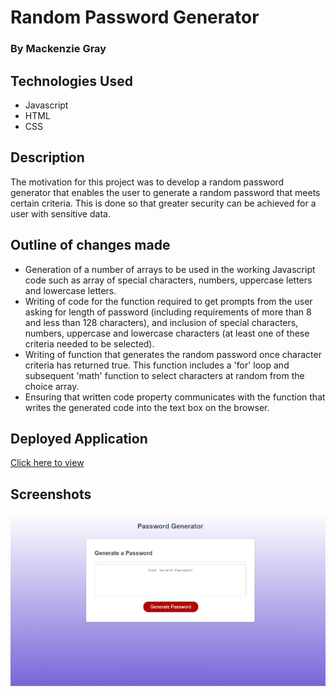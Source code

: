 # Random Password Generator 

### By Mackenzie Gray

## Technologies Used

- Javascript
- HTML
- CSS 

## Description 

The motivation for this project was to develop a random password generator that enables the user to generate a random password that meets certain criteria. This is done so that greater security can be achieved for a user with sensitive data. 

## Outline of changes made

- Generation of a number of arrays to be used in the working Javascript code such as array of special characters, numbers, uppercase letters and lowercase letters. 
- Writing of code for the function required to get prompts from the user asking for length of password (including requirements of more than 8 and less than 128 characters), and inclusion of special characters, numbers, uppercase and lowercase characters (at least one of these criteria needed to be selected). 
- Writing of function that generates the random password once character criteria has returned true. This function includes a 'for' loop and subsequent 'math' function to select characters at random from the choice array. 
- Ensuring that written code property communicates with the function that writes the generated code into the text box on the browser. 

## Deployed Application
[Click here to view](https://mdkgray.github.io/password_generator/)

## Screenshots 
![PasswordGenerator](./Assets/Screenshots/password_generator.png)
